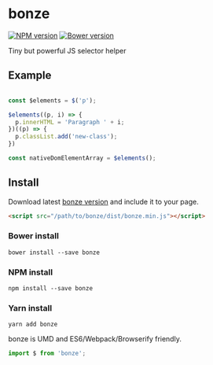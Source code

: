 # bonze

[![NPM version](https://badge.fury.io/js/bonze.svg)](http://badge.fury.io/js/bonze)
[![Bower version](https://badge.fury.io/bo/bonze.svg)](http://badge.fury.io/bo/bonze)

Tiny but powerful JS selector helper

## Example

```javascript

const $elements = $('p');

$elements((p, i) => {
  p.innerHTML = 'Paragraph ' + i;
})((p) => {
  p.classList.add('new-class');
})

const nativeDomElementArray = $elements();
```

## Install

Download latest [bonze version](http://jaysalvat.github.io/bonze/releases/latest/bonze.zip) and include it to your page.

```html
<script src="/path/to/bonze/dist/bonze.min.js"></script>
```

### Bower install

    bower install --save bonze

### NPM install

    npm install --save bonze

### Yarn install

    yarn add bonze

bonze is UMD and ES6/Webpack/Browserify friendly.

```javascript
import $ from 'bonze';
```
